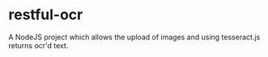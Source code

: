 # restful-ocr
A NodeJS project which allows the upload of images and using tesseract.js returns ocr'd text.
